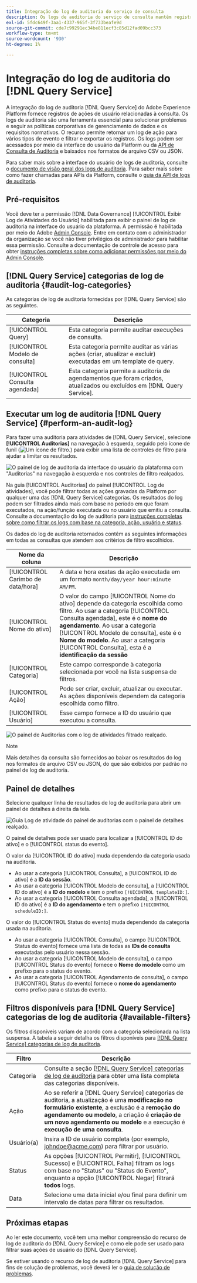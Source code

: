 ```yaml
---
title: Integração do log de auditoria do serviço de consulta
description: Os logs de auditoria do serviço de consulta mantêm registros de várias ações do usuário para formar uma trilha de auditoria para solucionar problemas ou seguir as políticas corporativas de gerenciamento de dados e os requisitos normativos. Este tutorial fornece uma visão geral dos recursos de log de auditoria específicos do Serviço de consulta.
exl-id: 5fdc649f-3aa1-4337-965f-3f733beafe9d
source-git-commit: cde7c99291ec34be811ecf3c85d12fad09bcc373
workflow-type: tm+mt
source-wordcount: '930'
ht-degree: 1%

---
```


# Integração do log de auditoria do [!DNL Query Service]

A integração do log de auditoria [!DNL Query Service] do Adobe Experience Platform fornece registros de ações de usuário relacionadas à consulta. Os logs de auditoria são uma ferramenta essencial para solucionar problemas e seguir as políticas corporativas de gerenciamento de dados e os requisitos normativos. O recurso permite retornar um log de ação para vários tipos de evento e filtrar e exportar os registros. Os logs podem ser acessados por meio da interface do usuário da Platform ou da [API de Consulta de Auditoria](https://www.adobe.io/experience-platform-apis/references/audit-query/) e baixados nos formatos de arquivo CSV ou JSON.

Para saber mais sobre a interface do usuário de logs de auditoria, consulte o [documento de visão geral dos logs de auditoria](../../landing/governance-privacy-security/audit-logs/overview.md). Para saber mais sobre como fazer chamadas para APIs da Platform, consulte o [guia da API de logs de auditoria](../../landing/api-guide.md).

## Pré-requisitos

Você deve ter a permissão [!DNL Data Governance] [!UICONTROL Exibir Log de Atividades do Usuário] habilitada para exibir o painel de log de auditoria na interface do usuário da plataforma. A permissão é habilitada por meio do Adobe [Admin Console](https://adminconsole.adobe.com/). Entre em contato com o administrador da organização se você não tiver privilégios de administrador para habilitar essa permissão. Consulte a documentação de controle de acesso para obter [instruções completas sobre como adicionar permissões por meio do Admin Console](../../access-control/home.md).

## [!DNL Query Service] categorias de log de auditoria {#audit-log-categories}

As categorias de log de auditoria fornecidas por [!DNL Query Service] são as seguintes.

| Categoria | Descrição |
|---|---|
| [!UICONTROL Query] | Esta categoria permite auditar execuções de consulta. |
| [!UICONTROL Modelo de consulta] | Esta categoria permite auditar as várias ações (criar, atualizar e excluir) executadas em um template de query. |
| [!UICONTROL Consulta agendada] | Esta categoria permite a auditoria de agendamentos que foram criados, atualizados ou excluídos em [!DNL Query Service]. |

## Executar um log de auditoria [!DNL Query Service] {#perform-an-audit-log}

Para fazer uma auditoria para atividades de [!DNL Query Service], selecione **[!UICONTROL Auditorias]** na navegação à esquerda, seguido pelo ícone de funil (![Um ícone de filtro.](../images/audit-log/filter.png)) para exibir uma lista de controles de filtro para ajudar a limitar os resultados.

![O painel de log de auditoria da interface do usuário da plataforma com &quot;Auditorias&quot; na navegação à esquerda e nos controles de filtro realçados.](../images/audit-log/filter-controls.png)

Na guia [!UICONTROL Auditorias] do painel [!UICONTROL Log de atividades], você pode filtrar todas as ações gravadas da Platform por qualquer uma das [!DNL Query Service] categorias. Os resultados do log podem ser filtrados ainda mais com base no período em que foram executados, na ação/função executada ou no usuário que emitiu a consulta. Consulte a documentação do log de auditoria para [instruções completas sobre como filtrar os logs com base na categoria, ação, usuário e status](../../landing/governance-privacy-security/audit-logs/overview.md#managing-audit-logs-in-the-ui).

Os dados do log de auditoria retornados contêm as seguintes informações em todas as consultas que atendem aos critérios de filtro escolhidos.

| Nome da coluna | Descrição |
|---|---|
| [!UICONTROL Carimbo de data/hora] | A data e hora exatas da ação executada em um formato `month/day/year hour:minute AM/PM`. |
| [!UICONTROL Nome do ativo] | O valor do campo [!UICONTROL Nome do ativo] depende da categoria escolhida como filtro. Ao usar a categoria [!UICONTROL Consulta agendada], este é o **nome do agendamento**. Ao usar a categoria [!UICONTROL Modelo de consulta], este é o **Nome do modelo**. Ao usar a categoria [!UICONTROL Consulta], esta é a **identificação da sessão** |
| [!UICONTROL Categoria] | Este campo corresponde à categoria selecionada por você na lista suspensa de filtros. |
| [!UICONTROL Ação] | Pode ser criar, excluir, atualizar ou executar. As ações disponíveis dependem da categoria escolhida como filtro. |
| [!UICONTROL Usuário] | Esse campo fornece a ID do usuário que executou a consulta. |

![O painel de Auditorias com o log de atividades filtrado realçado.](../images/audit-log/filtered-activity.png)

>[!NOTE]
>
>Mais detalhes da consulta são fornecidos ao baixar os resultados do log nos formatos de arquivo CSV ou JSON, do que são exibidos por padrão no painel de log de auditoria.

## Painel de detalhes

Selecione qualquer linha de resultados de log de auditoria para abrir um painel de detalhes à direita da tela.

![Guia Log de atividade do painel de auditorias com o painel de detalhes realçado.](../images/audit-log/details-panel.png)

O painel de detalhes pode ser usado para localizar a [!UICONTROL ID do ativo] e o [!UICONTROL status do evento].

O valor da [!UICONTROL ID do ativo] muda dependendo da categoria usada na auditoria.

* Ao usar a categoria [!UICONTROL Consulta], a [!UICONTROL ID do ativo] é a **ID da sessão**.
* Ao usar a categoria [!UICONTROL Modelo de consulta], a [!UICONTROL ID do ativo] é a **ID do modelo** e tem o prefixo `[!UICONTROL templateID:]`.
* Ao usar a categoria [!UICONTROL Consulta agendada], a [!UICONTROL ID do ativo] é a **ID do agendamento** e tem o prefixo `[!UICONTROL scheduleID:]`.

O valor do [!UICONTROL Status do evento] muda dependendo da categoria usada na auditoria.

* Ao usar a categoria [!UICONTROL Consulta], o campo [!UICONTROL Status do evento] fornece uma lista de todas as **IDs de consulta** executadas pelo usuário nessa sessão.
* Ao usar a categoria [!UICONTROL Modelo de consulta], o campo [!UICONTROL Status do evento] fornece o **Nome do modelo** como um prefixo para o status do evento.
* Ao usar a categoria [!UICONTROL Agendamento de consulta], o campo [!UICONTROL Status do evento] fornece o **nome do agendamento** como prefixo para o status do evento.

## Filtros disponíveis para [!DNL Query Service] categorias de log de auditoria {#available-filters}

Os filtros disponíveis variam de acordo com a categoria selecionada na lista suspensa. A tabela a seguir detalha os filtros disponíveis para [[!DNL Query Service] categorias de log de auditoria](#audit-log-categories).

| Filtro | Descrição |
|---|---|
| Categoria | Consulte a seção [[!DNL Query Service] categorias de log de auditoria](#audit-log-categories) para obter uma lista completa das categorias disponíveis. |
| Ação | Ao se referir a [!DNL Query Service] categorias de auditoria, a atualização é uma **modificação no formulário existente**, a exclusão é a **remoção do agendamento ou modelo**, a criação é **criação de um novo agendamento ou modelo** e a execução é **execução de uma consulta**. |
| Usuário(a)  | Insira a ID de usuário completa (por exemplo, johndoe@acme.com) para filtrar por usuário. |
| Status | As opções [!UICONTROL Permitir], [!UICONTROL Sucesso] e [!UICONTROL Falha] filtram os logs com base no &quot;Status&quot; ou &quot;Status do Evento&quot;, enquanto a opção [!UICONTROL Negar] filtrará **todos** logs. |
| Data | Selecione uma data inicial e/ou final para definir um intervalo de datas para filtrar os resultados. |

## Próximas etapas

Ao ler este documento, você tem uma melhor compreensão do recurso de log de auditoria do [!DNL Query Service] e como ele pode ser usado para filtrar suas ações de usuário do [!DNL Query Service].

Se estiver usando o recurso de log de auditoria [!DNL Query Service] para fins de solução de problemas, você deverá ler o [guia de solução de problemas](../troubleshooting-guide.md).
